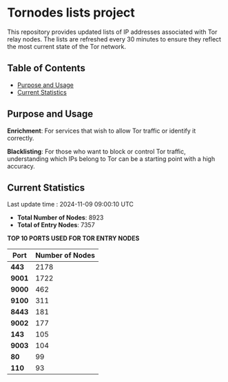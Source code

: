 # Tornodes lists project

This repository provides updated lists of IP addresses associated with Tor relay nodes. The lists are refreshed every 30 minutes to ensure they reflect the most current state of the Tor network.

## Table of Contents

- [Purpose and Usage](#purpose-and-usage)
- [Current Statistics](#current-statistics)


## Purpose and Usage

**Enrichment**: For services that wish to allow Tor traffic or identify it correctly.

**Blacklisting**: For those who want to block or control Tor traffic, understanding which IPs belong to Tor can be a starting point with a high accuracy.

## Current Statistics

Last update time : 2024-11-09 09:00:10 UTC

- **Total Number of Nodes**: 8923
- **Total of Entry Nodes**: 7357

**TOP 10 PORTS USED FOR TOR ENTRY NODES**

| **Port** | **Number of Nodes** |
|------|-----------------|
| **443**   | 2178  |
| **9001**   | 1722  |
| **9000**   | 462  |
| **9100**   | 311  |
| **8443**   | 181  |
| **9002**   | 177  |
| **143**   | 105  |
| **9003**   | 104  |
| **80**   | 99  |
| **110**   | 93  |

